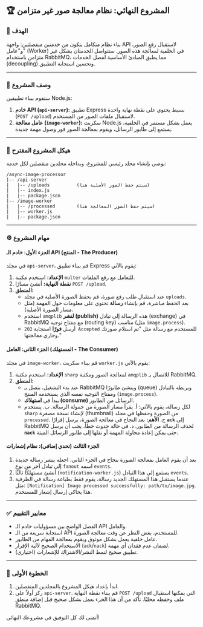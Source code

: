## 🏆 المشروع النهائي: نظام معالجة صور غير متزامن

### 🎯 الهدف
بناء نظام متكامل يتكون من خدمتين منفصلتين: واجهة API لاستقبال رفع الصور، و"عامل" (Worker) في الخلفية لمعالجة هذه الصور. ستتواصل الخدمتان بشكل غير متزامن باستخدام RabbitMQ، مما يطبق المبادئ الأساسية لفصل الخدمات (decoupling) وتحسين استجابة التطبيق.

---

### 📝 وصف المشروع
ستقوم ببناء تطبيقين Node.js:
1.  **خادم API (`api-server`):** تطبيق Express بسيط يحتوي على نقطة نهاية واحدة (`POST /upload`) لاستقبال ملفات الصور من المستخدم.
2.  **عامل معالجة (`image-worker`):** سكربت Node.js يعمل بشكل مستمر في الخلفية، يستمع إلى طابور الرسائل، ويقوم بمعالجة الصور فور وصول مهمة جديدة.

---

### 📂 هيكل المشروع المقترح
نوصي بإنشاء مجلد رئيسي للمشروع، وبداخله مجلدين منفصلين لكل خدمة:
```
/async-image-processor
|-- /api-server
|   |-- /uploads          (سيتم حفظ الصور الأصلية هنا)
|   |-- index.js
|   |-- package.json
|-- /image-worker
|   |-- /processed        (سيتم حفظ الصور المعالجة هنا)
|   |-- worker.js
|   |-- package.json
```

---
### ⚙️ مهام المشروع

#### **الجزء الأول: خادم الـ API (المنتج - The Producer)**
في مجلد `api-server`، قم ببناء تطبيق Express يقوم بالآتي:
1.  **الإعداد:** استخدم مكتبة `multer` للتعامل مع رفع الملفات.
2.  **نقطة النهاية:** أنشئ مسارًا `POST /upload`.
3.  **المنطق:**
    * عند استقبال طلب رفع صورة، قم بحفظ الصورة الأصلية في مجلد `uploads`.
    * بعد الحفظ مباشرة، قم بإنشاء **رسالة** تحتوي على معلومات حول المهمة (مثل مسار الصورة الأصلية).
    * استخدم `amqplib` **لنشر (publish)** هذه الرسالة إلى تبادل (exchange) في RabbitMQ مع مفتاح توجيه (routing key) مناسب (مثل `image.process`).
    * أرسل **فورًا** استجابة `202 Accepted` للمستخدم مع رسالة مثل "تم استلام صورتك وجاري معالجتها."

#### **الجزء الثاني: العامل (المستهلك - The Consumer)**
في مجلد `image-worker`، قم ببناء سكربت `worker.js` يقوم بالآتي:
1.  **الإعداد:** استخدم مكتبة `sharp` لمعالجة الصور ومكتبة `amqplib` للاتصال بـ RabbitMQ.
2.  **المنطق:**
    * عند بدء التشغيل، يتصل بـ RabbitMQ وينشئ طابورًا (queue) ويربطه بالتبادل ومفتاح التوجيه نفسه الذي يستخدمه المنتج (`image.process`).
    * يبدأ في **استهلاك (consume)** الرسائل من الطابور.
    * لكل رسالة، يقوم بالآتي:
        أ. يقرأ مسار الصورة من حمولة الرسالة.
        ب. يستخدم `sharp` لإنشاء نسخة مصغرة (thumbnail) من الصورة وحفظها في مجلد `processed`.
        ج. **الأهم:** بعد النجاح في معالجة الصورة، يرسل إقرارًا **`ack`** إلى RabbitMQ لحذف الرسالة من الطابور.
        د. في حالة حدوث خطأ، يجب أن يرسل **`nack`** حتى يمكن إعادة محاولة المهمة أو نقلها إلى طابور الرسائل الميتة.

#### **الجزء الثالث (تحدي إضافي): نظام إشعارات**
1.  بعد أن يقوم العامل بمعالجة الصورة بنجاح في الجزء الثاني، اجعله ينشر رسالة جديدة إلى تبادل آخر من نوع `fanout` اسمه `events`.
2.  أنشئ مستهلكًا ثالثًا (`notification-worker.js`) يستمع إلى هذا التبادل `events`.
3.  عندما يستقبل هذا المستهلك الجديد رسالة، يقوم فقط بطباعة رسالة في الطرفية مثل: `[Notification] Image processed successfully: path/to/image.jpg`. هذا يحاكي إرسال إشعار للمستخدم.

---
### ✅ معايير التقييم
* الفصل الواضح بين مسؤوليات خادم الـ API والعامل.
* استجابة سريعة من الـ API للمستخدم، بغض النظر عن وقت معالجة الصورة.
* عامل خلفية يعمل بشكل موثوق ويقوم بمعالجة المهام من الطابور.
* الاستخدام الصحيح لآلية الإقرار (`ack`/`nack`) لضمان عدم فقدان أي مهمة.
* (اختياري) تطبيق صحيح لنمط النشر/الاشتراك للإشعارات.

---
### 🚀 الخطوة الأولى
1.  ابدأ بإعداد هيكل المشروع بالمجلدين المنفصلين.
2.  ركز أولاً على `api-server`. قم ببناء نقطة النهاية `POST /upload` التي يمكنها استقبال ملف وحفظه محليًا. تأكد من أن هذا الجزء يعمل بشكل صحيح قبل إضافة منطق RabbitMQ.

أتمنى لك كل التوفيق في مشروعك النهائي!